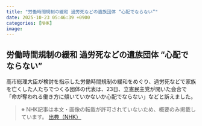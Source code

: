 ```yaml
---
title: "労働時間規制の緩和 過労死などの遺族団体 “心配でならない”"
date: 2025-10-23 05:46:39 +0900
categories: [NHK]
image: 
---
```

## 労働時間規制の緩和 過労死などの遺族団体 “心配でならない”

高市総理大臣が検討を指示した労働時間規制の緩和をめぐり、過労死などで家族を亡くした人たちでつくる団体の代表は、23日、立憲民主党が開いた会合で「命が奪われる働き方に傾いていかないか心配でならない」などと訴えました。

> ※ NHK記事は本文・画像の転載が許可されていないため、概要のみ掲載しています。
[出典（NHK）](http://www3.nhk.or.jp/news/html/20251023/k10014956931000.html)
